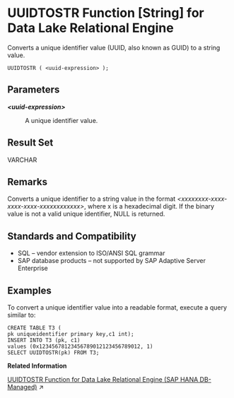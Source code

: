 <!-- loioa58e3ffd84f2101593c5c09c7d64fec4 -->

# UUIDTOSTR Function \[String\] for Data Lake Relational Engine

Converts a unique identifier value \(UUID, also known as GUID\) to a string value.



```
UUIDTOSTR ( <uuid-expression> );
```



<a name="loioa58e3ffd84f2101593c5c09c7d64fec4__UUIDTOSTR_parm1"/>

## Parameters


<dl>
<dt><b>

*<uuid-expression\>*

</b></dt>
<dd>

A unique identifier value.



</dd>
</dl>



<a name="loioa58e3ffd84f2101593c5c09c7d64fec4__UUIDTOSTR_returns1"/>

## Result Set

VARCHAR



<a name="loioa58e3ffd84f2101593c5c09c7d64fec4__UUIDTOSTR_remarks1"/>

## Remarks

Converts a unique identifier to a string value in the format *<xxxxxxxx-xxxx-xxxx-xxxx-xxxxxxxxxxxx\>*, where x is a hexadecimal digit. If the binary value is not a valid unique identifier, NULL is returned.



<a name="loioa58e3ffd84f2101593c5c09c7d64fec4__UUIDTOSTR_standards1"/>

## Standards and Compatibility

-   SQL – vendor extension to ISO/ANSI SQL grammar
-   SAP database products – not supported by SAP Adaptive Server Enterprise



<a name="loioa58e3ffd84f2101593c5c09c7d64fec4__UUIDTOSTR_example1"/>

## Examples

To convert a unique identifier value into a readable format, execute a query similar to:

```
CREATE TABLE T3 (
pk uniqueidentifier primary key,c1 int);
INSERT INTO T3 (pk, c1) 
values (0x12345678123456789012123456789012, 1)
SELECT UUIDTOSTR(pk) FROM T3;
```

**Related Information**  


[UUIDTOSTR Function for Data Lake Relational Engine (SAP HANA DB-Managed)](https://help.sap.com/viewer/a898e08b84f21015969fa437e89860c8/2024_3_QRC/en-US/60f4cba865204365bd10f0d9cfb44fc6.html "Converts a unique identifier value (UUID, also known as GUID) to a string value.") :arrow_upper_right:

